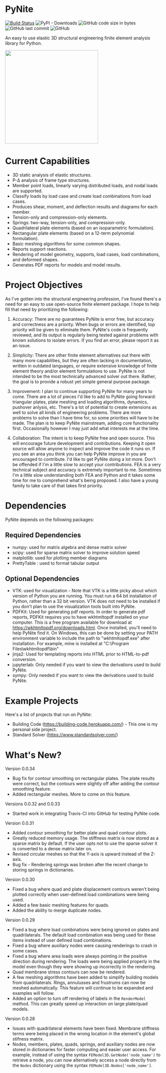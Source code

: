 # PyNite
[![Build Status](https://travis-ci.com/JWock82/PyNite.svg?branch=master)](https://travis-ci.com/JWock82/PyNite)
![PyPI - Downloads](https://img.shields.io/pypi/dm/PyNiteFEA)
<img alt="GitHub code size in bytes" src="https://img.shields.io/github/languages/code-size/JWock82/PyNite">
![GitHub last commit](https://img.shields.io/github/last-commit/JWock82/PyNite)
![GitHub](https://img.shields.io/github/license/JWock82/PyNite)

An easy to use elastic 3D structural engineering finite element analysis library for Python.

<div>
<img src="https://github.com/JWock82/PyNite/blob/master/Resources/PyNite%20Bin.PNG" width="300"/>
</div>

# Current Capabilities
* 3D static analysis of elastic structures.
* P-&Delta; analysis of frame type structures.
* Member point loads, linearly varying distributed loads, and nodal loads are supported.
* Classify loads by load case and create load combinations from load cases.
* Produces shear, moment, and deflection results and diagrams for each member.
* Tension-only and compression-only elements.
* Springs: two-way, tension-only, and compression-only.
* Quadrilateral plate elements (based on an isoparametric formulation).
* Rectangular plate elements (based on a 12-term polynomial formulation).
* Basic meshing algorithms for some common shapes.
* Reports support reactions.
* Rendering of model geometry, supports, load cases, load combinations, and deformed shapes.
* Generates PDF reports for models and model results.

# Project Objectives
As I've gotten into the structural engineering profession, I've found there's a need for an easy to use open-source finite element package. I hope to help fill that need by prioritizing the following:

1. Accuracy: There are no guarantees PyNite is error free, but accuracy and correctness are a priority. When bugs or errors are identified, top priority will be given to eliminate them. PyNite's code is frequently reviewed, and its output is regularly being tested against problems with known solutions to isolate errors. If you find an error, please report it as an issue.

2. Simplicity: There are other finite element alternatives out there with many more capabilities, but they are often lacking in documentation, written in outdated languages, or require extensive knowledge of finite element theory and/or element formulations to use. PyNite is not intended to be the most technically advanced solver out there. Rather, the goal is to provide a robust yet simple general purpose package.

4. Improvement: I plan to continue supporting PyNite for many years to come. There are a lot of pieces I'd like to add to PyNite going forward: triangular plates, plate meshing and loading algorithms, dynamics, pushover anlysis, etc. There's a lot of potential to create extensions as well to solve all kinds of engineering problems. There are more problems to solve than I have time for, so some priorities will have to be made. The plan is to keep PyNite mainstream, adding core functionality first. Occasionally however I may just add what interests me at the time.

5. Collaboration: The intent is to keep PyNite free and open source. This will encourage future development and contributions. Keeping it open source will allow anyone to inspect and improve the code it runs on. If you see an area you think you can help PyNite improve in you are encouraged to contribute. I'd like to get PyNite doing a lot more. Don't be offended if I'm a little slow to accept your contributions. FEA is a very technical subject and accuracy is extremely important to me. Sometimes I'm a little slow understanding both FEA and Python and it takes some time for me to comprehend what's being proposed. I also have a young family to take care of that takes first priority.

# Dependencies
PyNite depends on the following packages:
## Required Dependencies
* numpy: used for matrix algebra and dense matrix solver
* scipy: used for sparse matrix solver to improve solution speed
* matplotlib: used for plotting member diagrams
* PrettyTable : used to format tabular output

## Optional Dependencies
* VTK: used for visualization - Note that VTK is a little picky about which version of Python you are running. You must run a 64 bit installation of Python, rather than a 32 bit version. VTK does not need to be installed if you don't plan to use the visualization tools built into PyNite.
* PDFKit: Used for generating pdf reports. In order to generate pdf reports, PDFKit requires you to have wkhtmltopdf installed on your computer. This is a free program available for download at https://wkhtmltopdf.org/downloads.html. Once installed, you'll need to help PyNite find it. On Windows, this can be done by setting your PATH environment variable to include the path to "wkhtmltopdf.exe" after installation. For example, mine is installed at "C:\Program Files\wkhtmltopdf\bin"
* jinja2: Used for templating reports into HTML prior to HTML-to-pdf conversion.
* jupyterlab: Only needed if you want to view the derivations used to build PyNite.
* sympy: Only needed if you want to view the derivations used to build PyNite.

# Example Projects
Here's a list of projects that run on PyNite:

* Building Code (https://building-code.herokuapp.com/) - This one is my personal side project.
* Standard Solver (https://www.standardsolver.com/)

# What's New?
Version 0.0.34
* Bug fix for contour smoothing on rectangular plates. The plate results were correct, but the contours were slightly off after adding the contour smoothing feature.
* Added rectangular meshes. More to come on this feature.

Versions 0.0.32 and 0.0.33
* Started work in integrating Travis-CI into GitHub for testing PyNite code.

Version 0.0.31
* Added contour smoothing for better plate and quad contour plots.
* Greatly reduced memory usage. The stiffness matrix is now stored as a sparse matrix by default.
  If the user opts not to use the sparse solver it is converted to a dense matrix later on.
* Revised circular meshes so that the Y-axis is upward instead of the Z-axis.
* Bug fix - Rendering springs was broken after the recent change to storing springs in dictionaries.

Version 0.0.30
* Fixed a bug where quad and plate displacement contours weren't being plotted correctly when user-defined load combinations were being used.
* Added a few basic meshing features for quads.
* Added the ability to merge duplicate nodes.

Version 0.0.29
* Fixed a bug where load combinations were being ignored on plates and quadrilaterals. The default load combination was being used for these items instead of user defined load combinations.
* Fixed a bug where auxiliary nodes were causing renderings to crash in some cases.
* Fixed a bug where area loads were always pointing in the positive direction during rendering. The loads were being applied properly in the model even though they were showing up incorrectly in the rendering.
* Quad membrane stress contours can now be rendered.
* A few meshing algorithms have been added to simplify building models from quadrilaterals. Rings, annulusses and frustrums can now be meshed automatically. This feature will continue to be expanded and examples will follow.
* Added an option to turn off rendering of labels in the `RenderModel` method. This can greatly speed up interaction on large plate/quad models.

Version 0.0.28
* Issues with quadrilateral elements have been fixed. Membrane stiffness terms were being placed in the wrong location in the element's global stifness matrix.
* Nodes, members, plates, quads, springs, and auxiliary nodes are now stored in dictionaries for faster computing and easier user access. For example, instead of using the syntax `FEModel3D.GetNode('node_name')` to retrieve a node, you can now alternatively access a node directly from the `Nodes` dictionary using the syntax `FEModel3D.Nodes['node_name']`.

